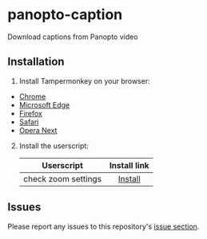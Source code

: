 # panopto-caption

Download captions from Panopto video

## Installation

1. Install Tampermonkey on your browser:
  * [Chrome](https://www.tampermonkey.net/index.php?browser=chrome&ext=dhdg)
  * [Microsoft Edge](https://www.tampermonkey.net/index.php?browser=edge&ext=dhdg)
  * [Firefox](https://www.tampermonkey.net/index.php?browser=firefox&ext=dhdg)
  * [Safari](https://www.tampermonkey.net/index.php?browser=safari&ext=dhdg)
  * [Opera Next](https://www.tampermonkey.net/index.php?browser=opera&ext=dhdg)

2. Install the userscript:

	| Userscript       | Install link |
	|------------------|:------------:|
	| check zoom settings | [Install](https://github.com/BlazerYoo/panopto-caption/raw/main/caption.user.js) |

## Issues

Please report any issues to this repository's [issue section](https://github.com/BlazerYoo/panopto-caption/issues).
